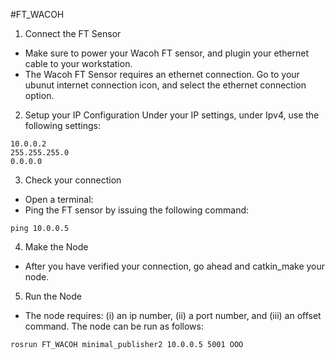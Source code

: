 #FT_WACOH

1. Connect the FT Sensor
- Make sure to power your Wacoh FT sensor, and plugin your ethernet cable to your workstation.
- The Wacoh FT Sensor requires an ethernet connection. Go to your ubunut internet connection icon, and select the ethernet connection option.

2. Setup your IP Configuration
Under your IP settings, under Ipv4, use the following settings:
````
10.0.0.2
255.255.255.0
0.0.0.0
````

3. Check your connection
- Open a terminal:
- Ping the FT sensor by issuing the following command:
````
ping 10.0.0.5
````

4. Make the Node
- After you have verified your connection, go ahead and catkin_make your node.

5. Run the Node
- The node requires: (i) an ip number, (ii) a port number, and (iii) an offset command. The node can be run as follows: 
````
rosrun FT_WACOH minimal_publisher2 10.0.0.5 5001 OOO
````
